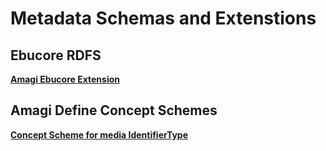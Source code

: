 # Metadata Schemas and Extenstions

## Ebucore RDFS

[**Amagi Ebucore Extension**](ebucore/amagi_ebucoreExtension.rdf)

## Amagi Define Concept Schemes

[**Concept Scheme for media IdentifierType**](skos/amagi_ebu_IdentifierTypeCS.rdf)
